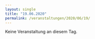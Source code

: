 ```yaml
---
layout: single
title: "19.06.2020"
permalink: /veranstaltungen/2020/06/19/
---
```


Keine Veranstaltung an diesem Tag.
